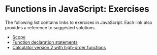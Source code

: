 # Functions in JavaScript: Exercises

The following list contains links to exercises in JavaScript. Each link also provides a reference to suggested solutions.
- [Scope](https://jsfiddle.net/joseortiz/xd5pumoq/)
- [Function declaration statements](https://jsfiddle.net/joseortiz/rhyxctzo/)
- [Calculator version 2 with high-order functions](https://jsfiddle.net/joseortiz/fn3jqao8/)
